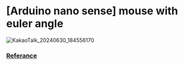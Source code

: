 # [Arduino nano sense] mouse with euler angle
![KakaoTalk_20240630_184556170](https://github.com/serafi1204/-Arduino-mouse-with-euler-angle/assets/122208990/f8af0d6c-b58a-474a-b001-4787ef760f81)



### [Referance](https://m.blog.naver.com/PostView.naver?blogId=seongilseo77&logNo=222225637028&navType=by)
